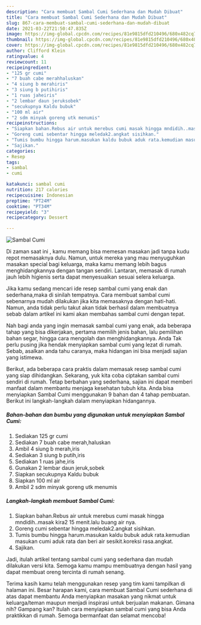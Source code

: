 ```yaml
---
description: "Cara membuat Sambal Cumi Sederhana dan Mudah Dibuat"
title: "Cara membuat Sambal Cumi Sederhana dan Mudah Dibuat"
slug: 867-cara-membuat-sambal-cumi-sederhana-dan-mudah-dibuat
date: 2021-03-22T21:50:47.835Z
image: https://img-global.cpcdn.com/recipes/81e9815dfd210496/680x482cq70/sambal-cumi-foto-resep-utama.jpg
thumbnail: https://img-global.cpcdn.com/recipes/81e9815dfd210496/680x482cq70/sambal-cumi-foto-resep-utama.jpg
cover: https://img-global.cpcdn.com/recipes/81e9815dfd210496/680x482cq70/sambal-cumi-foto-resep-utama.jpg
author: Clifford Klein
ratingvalue: 4
reviewcount: 11
recipeingredient:
- "125 gr cumi"
- "7 buah cabe merahhaluskan"
- "4 siung b merahiris"
- "3 siung b putihiris"
- "1 ruas jaheiris"
- "2 lembar daun jeruksobek"
- "secukupnya Kaldu bubuk"
- "100 ml air"
- "2 sdm minyak goreng utk menumis"
recipeinstructions:
- "Siapkan bahan.Rebus air untuk merebus cumi masak hingga mndidih..masak kira2 15 menit.lalu buang air nya."
- "Goreng cumi sebentar hingga meledak2.angkat sisihkan."
- "Tumis bumbu hingga harum.masukan kaldu bubuk aduk rata.kemudian masukan cumi aduk rata dan beri air sesikit.koreksi rasa.angkat."
- "Sajikan."
categories:
- Resep
tags:
- sambal
- cumi

katakunci: sambal cumi 
nutrition: 217 calories
recipecuisine: Indonesian
preptime: "PT24M"
cooktime: "PT34M"
recipeyield: "3"
recipecategory: Dessert

---
```



![Sambal Cumi](https://img-global.cpcdn.com/recipes/81e9815dfd210496/680x482cq70/sambal-cumi-foto-resep-utama.jpg)

Di zaman  saat ini , kamu memang bisa memesan masakan jadi tanpa kudu repot memasaknya dulu. Namun, untuk mereka yang mau menyuguhkan masakan special bagi keluarga, maka kamu memang lebih bagus menghidangkannya dengan tangan sendiri. Lantaran, memasak di rumah jauh lebih higienis serta dapat menyesuaikan sesuai selera keluarga.

Jika kamu sedang mencari ide resep sambal cumi yang enak dan sederhana,maka di sinilah tempatnya. Cara membuat sambal cumi  sebenarnya mudah dilakukan jika kita memasaknya dengan hati-hati. Namun, anda tidak perlu takut akan tidak berhasil dalam membuatnya 
sebab dalam artikel ini kami akan membahas sambal cumi dengan tepat.  



Nah bagi anda yang ingin memasak sambal cumi yang enak, ada beberapa tahap yang bisa dikerjakan, pertama memilih jenis bahan, lalu pemilihan bahan segar, hingga cara mengolah dan menghidangkannya. Anda Tak perlu pusing jika hendak menyiapkan sambal cumi yang lezat di rumah. Sebab, asalkan anda  tahu caranya, maka hidangan ini bisa menjadi sajian yang istimewa.

Berikut, ada beberapa cara praktis  dalam memasak resep sambal cumi yang siap dihidangkan. Sekarang, yuk kita coba ciptakan sambal cumi sendiri di rumah. Tetap berbahan yang sederhana, sajian ini dapat memberi manfaat dalam membantu menjaga kesehatan tubuh kita. Anda bisa menyiapkan Sambal Cumi menggunakan 9 bahan dan 4 tahap pembuatan. Berikut ini langkah-langkah dalam menyiapkan hidangannya.

<!--inarticleads1-->

##### Bahan-bahan dan bumbu yang digunakan untuk menyiapkan Sambal Cumi:

1. Sediakan 125 gr cumi
1. Sediakan 7 buah cabe merah,haluskan
1. Ambil 4 siung b merah,iris
1. Sediakan 3 siung b putih,iris
1. Sediakan 1 ruas jahe,iris
1. Gunakan 2 lembar daun jeruk,sobek
1. Siapkan secukupnya Kaldu bubuk
1. Siapkan 100 ml air
1. Ambil 2 sdm minyak goreng utk menumis




<!--inarticleads2-->

##### Langkah-langkah membuat Sambal Cumi:

1. Siapkan bahan.Rebus air untuk merebus cumi masak hingga mndidih..masak kira2 15 menit.lalu buang air nya.
1. Goreng cumi sebentar hingga meledak2.angkat sisihkan.
1. Tumis bumbu hingga harum.masukan kaldu bubuk aduk rata.kemudian masukan cumi aduk rata dan beri air sesikit.koreksi rasa.angkat.
1. Sajikan.




Jadi, itulah artikel tentang  sambal cumi  yang sederhana dan mudah dilakukan versi kita. Semoga kamu mampu membuatnya dengan hasil yang dapat membuat oreng tercinta di rumah senang. 

Terima kasih kamu telah menggunakan resep yang tim kami tampilkan di halaman ini. Besar harapan kami, cara membuat  Sambal Cumi sederhana di atas dapat membantu Anda menyiapkan masakan yang nikmat untuk keluarga/teman maupun menjadi inspirasi untuk berjualan makanan. Gimana nih? Gampang kan? Itulah cara menyiapkan sambal cumi yang bisa Anda praktikkan di rumah. Semoga bermanfaat dan selamat mencoba!

